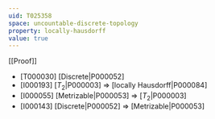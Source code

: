 ```yaml
---
uid: T025358
space: uncountable-discrete-topology
property: locally-hausdorff
value: true
---
```

[[Proof]]

* [T000030] [Discrete|P000052]
* [I000193] [$T_2$|P000003] => [locally Hausdorff|P000084]
* [I000055] [Metrizable|P000053] => [$T_2$|P000003]
* [I000143] [Discrete|P000052] => [Metrizable|P000053]

